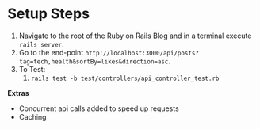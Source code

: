 # Setup Steps

1. Navigate to the root of the Ruby on Rails Blog and in a terminal execute `rails server`.
2. Go to the end-point `http://localhost:3000/api/posts?tag=tech,health&sortBy=likes&direction=asc`.
3. To Test:
   1. `rails test -b test/controllers/api_controller_test.rb`

**Extras**
* Concurrent api calls added to speed up requests
* Caching
